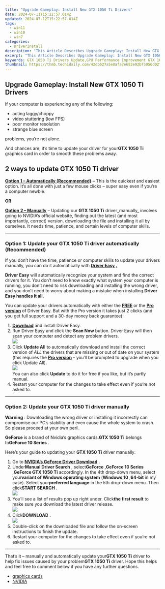 ```yaml
---
title: "Upgrade Gameplay: Install New GTX 1050 Ti Drivers"
date: 2024-07-11T15:22:57.014Z
updated: 2024-07-12T15:22:57.014Z
tags:
  - win11
  - win10
  - win7
categories:
  - DriverInstall
description: "This Article Describes Upgrade Gameplay: Install New GTX 1050 Ti Drivers"
excerpt: "This Article Describes Upgrade Gameplay: Install New GTX 1050 Ti Drivers"
keywords: GTX 1050 Ti Drivers Update,GPU Performance Improvement GTX 1050 Ti,GTX 1050 Ti Graphics Card Drivers Download,Enhanced Gaming Experience GTX 1050 Ti,GTX 1050 Ti Drivers Compatibility Guide,NVIDIA GTX 1050 Ti Driver Updates & Benefits,GTX 1050 Ti Drivers Installation Guide
thumbnail: https://thmb.techidaily.com/42db527a5e8afa7e682e92b7b056d02f1f5ec85f1c2a7e4bae6cede878df1e2d.jpg
---
```


## Upgrade Gameplay: Install New GTX 1050 Ti Drivers

If your computer is experiencing any of the following:

* acting laggy/choppy
* video stuttering (low FPS)
* poor monitor resolution
* strange blue screen

problems, you’re not alone.

 And chances are, it’s time to update your driver for your**GTX 1050 Ti**  graphics card in order to smooth these problems away.

## 2 ways to update GTX 1050 Ti driver

[**Option 1 – Automatically (Recommended)**](#M1) – This is the quickest and easiest option. It’s all done with just a few mouse clicks – super easy even if you’re a computer newbie.

**OR**

[**Option 2 – Manually**](#M2) [](https://tools.techidaily.com/drivereasy/download/) – Updating our **GTX 1050 Ti**  driver_manually_ involves going to NVIDIA’s official website, finding out  the latest (and most importantly, correct) version, downloading the file and installing it all by ourselves. It needs time, patience, and certain levels of computer skills.

---

### Option 1: Update your **GTX 1050 Ti**   **driver**  automatically (Recommended)

 If you don’t have the time, patience or computer skills to update your drivers manually, you can do it automatically with **[Driver Easy](https://tools.techidaily.com/drivereasy/download/) [.](https://tools.techidaily.com/drivereasy/download/)**

**Driver Easy**   will automatically recognize your system and find the correct drivers for it. You don’t need to know exactly what system your computer is running, you don’t need to risk downloading and installing the wrong driver, and you don’t need to worry about making a mistake when installing.**Driver Easy handles it all.**

 You can update your drivers automatically with either the **[FREE](https://tools.techidaily.com/drivereasy/download/) [](https://tools.techidaily.com/drivereasy/download/)**  or the **[Pro version](https://tools.techidaily.com/drivereasy/download/)** [](https://tools.techidaily.com/drivereasy/download/) [](https://tools.techidaily.com/drivereasy/download/) of Driver Easy. But with the Pro version it takes just 2 clicks (and you get full support and a 30-day money back guarantee):

1. **[Download](https://tools.techidaily.com/drivereasy/download/)**  and install Driver Easy.
2. Run Driver Easy and click the **Scan Now** button. Driver Easy will then scan your computer and detect any problem drivers.  
![](https://images.drivereasy.com/wp-content/uploads/2018/07/img_5b594695d7c27.jpg)
3. Click **Update All** to automatically download and install the correct version of _ALL_ the drivers that are missing or out of date on your system (this requires the [**Pro version**](https://tools.techidaily.com/drivereasy/download/) – you’ll be prompted to upgrade when you click Update All).  
![](https://images.drivereasy.com/wp-content/uploads/2018/07/img_5b594602cca14.jpg)  
 You can also click **Update** to do it for free if you like, but it’s partly manual.
4. Restart your computer for the changes to take effect even if you’re not asked to.

---

### Option 2: Update your **GTX 1050 Ti**   **driver**   manually

**Warning** : Downloading the wrong driver or installing it incorrectly can compromise our PC’s stability and even cause the whole system to crash. So please proceed at your own peril.

**GeForce** is a brand of Nvidia’s graphics cards.**GTX 1050 Ti** belongs to**GeForce 10 Series** .

 Here’s your guide to updating your **GTX 1050 Ti** driver manually:

1. Go to **[NVIDIA’s GeForce Driver Download](https://tools.techidaily.com/drivereasy/download/)**  .
2. Under**Manual Driver Search** , select**GeForce** ,**GeForce 10 Series** ,**GeForce GTX 1050 Ti** accordingly. In the 4th drop-down menu, select your**variant of Windows operating system** (**Windows 10** ,**64-bit** in my case). Select your**preferred language** in the 5th drop-down menu. Then click**START SEARCH** .  
![](https://images.drivereasy.com/wp-content/uploads/2018/05/img_5b06692321344.jpg)
3. You’ll see a list of results pop up right under. Click**the first result** to make sure you download the latest driver release.  
![](https://images.drivereasy.com/wp-content/uploads/2018/05/img_5b067305a1425.jpg)
4. Click**DOWNLOAD** .  
![](https://images.drivereasy.com/wp-content/uploads/2018/05/img_5b0634e809b76.jpg)
5. Double-click on the downloaded file and follow the on-screen instructions to finish the update.
6. Restart your computer for the changes to take effect even if you’re not asked to.

---

 That’s it – manually and automatically update your**GTX 1050 Ti** driver to help fix issues caused by your problem**GTX 1050 Ti** driver. Hope this helps and feel free to comment below if you have any further questions.

* [graphics cards](https://tools.techidaily.com/drivereasy/download/)
* [NVIDIA](https://tools.techidaily.com/drivereasy/download/)

<ins class="adsbygoogle"
     style="display:block"
     data-ad-format="autorelaxed"
     data-ad-client="ca-pub-7571918770474297"
     data-ad-slot="1223367746"></ins>



<ins class="adsbygoogle"
     style="display:block"
     data-ad-client="ca-pub-7571918770474297"
     data-ad-slot="8358498916"
     data-ad-format="auto"
     data-full-width-responsive="true"></ins>




